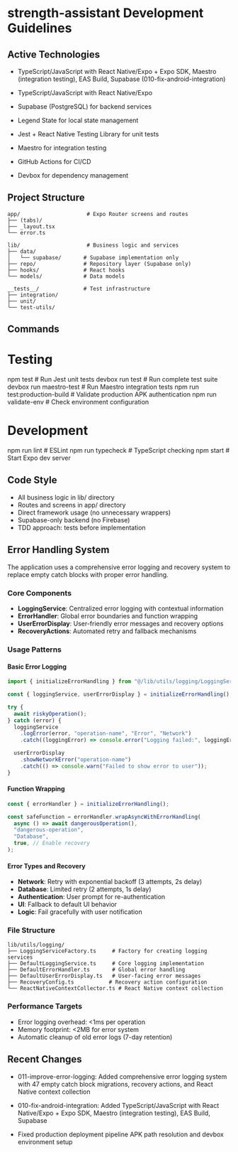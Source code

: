 # strength-assistant Development Guidelines

## Active Technologies

- TypeScript/JavaScript with React Native/Expo + Expo SDK, Maestro (integration testing), EAS Build, Supabase (010-fix-android-integration)

- TypeScript/JavaScript with React Native/Expo
- Supabase (PostgreSQL) for backend services
- Legend State for local state management
- Jest + React Native Testing Library for unit tests
- Maestro for integration testing
- GitHub Actions for CI/CD
- Devbox for dependency management

## Project Structure

```
app/                     # Expo Router screens and routes
├── (tabs)/
├── _layout.tsx
└── error.ts

lib/                     # Business logic and services
├── data/
│   └── supabase/       # Supabase implementation only
├── repo/               # Repository layer (Supabase only)
├── hooks/              # React hooks
└── models/             # Data models

__tests__/              # Test infrastructure
├── integration/
├── unit/
└── test-utils/
```

## Commands

# Testing

npm test # Run Jest unit tests
devbox run test # Run complete test suite
devbox run maestro-test # Run Maestro integration tests
npm run test:production-build # Validate production APK authentication
npm run validate-env # Check environment configuration

# Development

npm run lint # ESLint
npm run typecheck # TypeScript checking
npm start # Start Expo dev server

## Code Style

- All business logic in lib/ directory
- Routes and screens in app/ directory
- Direct framework usage (no unnecessary wrappers)
- Supabase-only backend (no Firebase)
- TDD approach: tests before implementation

## Error Handling System

The application uses a comprehensive error logging and recovery system to replace empty catch blocks with proper error handling.

### Core Components

- **LoggingService**: Centralized error logging with contextual information
- **ErrorHandler**: Global error boundaries and function wrapping
- **UserErrorDisplay**: User-friendly error messages and recovery options
- **RecoveryActions**: Automated retry and fallback mechanisms

### Usage Patterns

#### Basic Error Logging

```typescript
import { initializeErrorHandling } from "@/lib/utils/logging/LoggingServiceFactory";

const { loggingService, userErrorDisplay } = initializeErrorHandling();

try {
  await riskyOperation();
} catch (error) {
  loggingService
    .logError(error, "operation-name", "Error", "Network")
    .catch((loggingError) => console.error("Logging failed:", loggingError));

  userErrorDisplay
    .showNetworkError("operation-name")
    .catch(() => console.warn("Failed to show error to user"));
}
```

#### Function Wrapping

```typescript
const { errorHandler } = initializeErrorHandling();

const safeFunction = errorHandler.wrapAsyncWithErrorHandling(
  async () => await dangerousOperation(),
  "dangerous-operation",
  "Database",
  true, // Enable recovery
);
```

#### Error Types and Recovery

- **Network**: Retry with exponential backoff (3 attempts, 2s delay)
- **Database**: Limited retry (2 attempts, 1s delay)
- **Authentication**: User prompt for re-authentication
- **UI**: Fallback to default UI behavior
- **Logic**: Fail gracefully with user notification

### File Structure

```
lib/utils/logging/
├── LoggingServiceFactory.ts     # Factory for creating logging services
├── DefaultLoggingService.ts     # Core logging implementation
├── DefaultErrorHandler.ts       # Global error handling
├── DefaultUserErrorDisplay.ts   # User-facing error messages
├── RecoveryConfig.ts           # Recovery action configuration
└── ReactNativeContextCollector.ts # React Native context collection
```

### Performance Targets

- Error logging overhead: <1ms per operation
- Memory footprint: <2MB for error system
- Automatic cleanup of old error logs (7-day retention)

## Recent Changes

- 011-improve-error-logging: Added comprehensive error logging system with 47 empty catch block migrations, recovery actions, and React Native context collection

- 010-fix-android-integration: Added TypeScript/JavaScript with React Native/Expo + Expo SDK, Maestro (integration testing), EAS Build, Supabase

- Fixed production deployment pipeline APK path resolution and devbox environment setup

<!-- MANUAL ADDITIONS START -->
<!-- MANUAL ADDITIONS END -->
